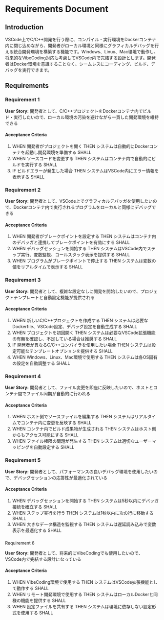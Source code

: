 # Requirements Document

## Introduction

VSCode上でC/C++開発を行う際に、コンパイル・実行環境をDockerコンテナ内に閉じ込めながら、開発者がローカル環境と同様にグラフィカルデバッグを行える統合開発環境を構築する機能です。Windows、Linux、Mac環境で動作し、将来的なVibeCoding対応も考慮してVSCode内で完結する設計とします。開発者はDocker環境を意識することなく、シームレスにコーディング、ビルド、デバッグを実行できます。

## Requirements

### Requirement 1

**User Story:** 開発者として、C/C++プロジェクトをDockerコンテナ内でビルド・実行したいので、ローカル環境の汚染を避けながら一貫した開発環境を維持できる

#### Acceptance Criteria

1. WHEN 開発者がプロジェクトを開く THEN システムは自動的にDockerコンテナを起動し開発環境を準備する SHALL
2. WHEN ソースコードを変更する THEN システムはコンテナ内で自動的にビルドを実行する SHALL
3. IF ビルドエラーが発生した場合 THEN システムはVSCode内にエラー情報を表示する SHALL

### Requirement 2

**User Story:** 開発者として、VSCode上でグラフィカルデバッガを使用したいので、Dockerコンテナ内で実行されるプログラムをローカルと同様にデバッグできる

#### Acceptance Criteria

1. WHEN 開発者がブレークポイントを設定する THEN システムはコンテナ内のデバッガと連携してブレークポイントを有効にする SHALL
2. WHEN デバッグセッションを開始する THEN システムはVSCode内でステップ実行、変数監視、コールスタック表示を提供する SHALL
3. WHEN プログラムがブレークポイントで停止する THEN システムは変数の値をリアルタイムで表示する SHALL

### Requirement 3

**User Story:** 開発者として、複雑な設定なしに開発を開始したいので、プロジェクトテンプレートと自動設定機能が提供される

#### Acceptance Criteria

1. WHEN 新しいC/C++プロジェクトを作成する THEN システムは必要なDockerfile、VSCode設定、デバッグ設定を自動生成する SHALL
2. WHEN プロジェクトを初回開く THEN システムは必要なVSCode拡張機能の有無を確認し、不足している場合は推奨する SHALL
3. IF 開発者が異なるC/C++コンパイラを使用したい場合 THEN システムは設定可能なテンプレートオプションを提供する SHALL
4. WHEN Windows、Linux、Mac環境で使用する THEN システムは各OS固有の設定を自動調整する SHALL

### Requirement 4

**User Story:** 開発者として、ファイル変更を即座に反映したいので、ホストとコンテナ間でファイル同期が自動的に行われる

#### Acceptance Criteria

1. WHEN ホスト側でソースファイルを編集する THEN システムはリアルタイムでコンテナ内に変更を反映する SHALL
2. WHEN コンテナ内でビルド成果物が生成される THEN システムはホスト側からもアクセス可能にする SHALL
3. WHEN ファイル権限の問題が発生する THEN システムは適切なユーザーマッピングを自動設定する SHALL

### Requirement 5

**User Story:** 開発者として、パフォーマンスの良いデバッグ環境を使用したいので、デバッグセッションの応答性が最適化されている

#### Acceptance Criteria

1. WHEN デバッグセッションを開始する THEN システムは5秒以内にデバッガ接続を確立する SHALL
2. WHEN ステップ実行を行う THEN システムは1秒以内に次の行に移動する SHALL
3. WHEN 大きなデータ構造を監視する THEN システムは遅延読み込みで変数表示を最適化する SHALL
### 
Requirement 6

**User Story:** 開発者として、将来的にVibeCodingでも使用したいので、VSCode内で完結する設計になっている

#### Acceptance Criteria

1. WHEN VibeCoding環境で使用する THEN システムはVSCode拡張機能として動作する SHALL
2. WHEN リモート開発環境で使用する THEN システムはローカルDockerと同様の機能を提供する SHALL
3. WHEN 設定ファイルを共有する THEN システムは環境に依存しない設定形式を使用する SHALL